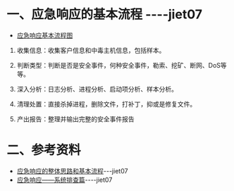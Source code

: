 # 一、应急响应的基本流程 ----jiet07



- [应急响应基本流程图](https://image.3001.net/images/20181225/1545730386_5c21f9522f983.png)

1. 收集信息：收集客户信息和中毒主机信息，包括样本。

2. 判断类型：判断是否是安全事件，何种安全事件，勒索、挖矿、断网、DoS等等。

3. 深入分析：日志分析、进程分析、启动项分析、样本分析。

4. 清理处置：直接杀掉进程，删除文件，打补丁，抑或是修复文件。

5. 产出报告：整理并输出完整的安全事件报告

# 二、参考资料

- [应急响应的整体思路和基本流程](https://www.freebuf.com/articles/terminal/192859.html)---jiet07
- [应急响应——系统排查篇](https://mp.weixin.qq.com/s?__biz=MzkxNTIwMjY3NA==&mid=2247484205&idx=1&sn=b5ef6946a53f4ff70b8603aaa0a4c767&chksm=c163f430f6147d267e4f77f36fd03fe5c4a70ba9965ffaa8e96ad66fbfc77f68f43bc01d2420&mpshare=1&scene=1&srcid=0714IAYK7CFNKqtPZqauSpHQ&sharer_sharetime=1626249150982&sharer_shareid=2a85d9b5e0b3266b968e990d00f801ff#rd)----jiet07
